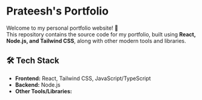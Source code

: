 # Prateesh's Portfolio

Welcome to my personal portfolio website! 🚀  
This repository contains the source code for my portfolio, built using **React, Node.js, and Tailwind CSS**, along with other modern tools and libraries.  

## 🛠 Tech Stack
- **Frontend:** React, Tailwind CSS, JavaScript/TypeScript
- **Backend:** Node.js
- **Other Tools/Libraries:**
